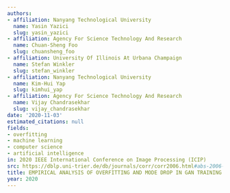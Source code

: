 ```yaml
---
authors:
- affiliation: Nanyang Technological University
  name: Yasin Yazici
  slug: yasin_yazici
- affiliation: Agency For Science Technology And Research
  name: Chuan-Sheng Foo
  slug: chuansheng_foo
- affiliation: University Of Illinois At Urbana Champaign
  name: Stefan Winkler
  slug: stefan_winkler
- affiliation: Nanyang Technological University
  name: Kim-Hui Yap
  slug: kimhui_yap
- affiliation: Agency For Science Technology And Research
  name: Vijay Chandrasekhar
  slug: vijay_chandrasekhar
date: '2020-11-03'
estimated_citations: null
fields:
- overfitting
- machine learning
- computer science
- artificial intelligence
in: 2020 IEEE International Conference on Image Processing (ICIP)
src: https://dblp.uni-trier.de/db/journals/corr/corr2006.html#abs-2006-14265
title: EMPIRICAL ANALYSIS OF OVERFITTING AND MODE DROP IN GAN TRAINING
year: 2020
---
```

